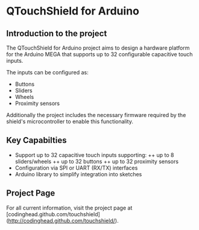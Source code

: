QTouchShield for Arduino
========================

Introduction to the project
---------------------------

The QTouchShield for Arduino project aims to design a hardware platform for the Arduino MEGA that supports up to 32 configurable capacitive touch inputs.

The inputs can be configured as:

* Buttons
* Sliders
* Wheels
* Proximity sensors

Additionally the project includes the necessary firmware required by the shield's microcontroller to enable this functionality.

Key Capabilties
---------------
* Support up to 32 capacitive touch inputs supporting:
++ up to 8 sliders/wheels
++ up to 32 buttons
++ up to 32 proximity sensors
* Configuration via SPI or UART (RX/TX) interfaces
* Arduino library to simplify integration into sketches

Project Page
------------

For all current information, visit the project page at [codinghead.github.com/touchshield] (http://codinghead.github.com/touchshield/).
